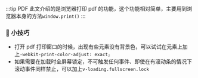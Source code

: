:::tip PDF
此文介绍的是浏览器打印 pdf 的功能，这个功能相对简单，主要用到浏览器本身的方法`window.print()`
:::

### 🔧 小技巧

- 打开 pdf 打印窗口的时候，出现有些元素没有背景色，可以试试在元素上加上`-webkit-print-color-adjust: exact;`
- 如果需要在加载时全屏幕锁定，不可触发任何事件、即使在有滚动条的情况下滚动事件同样禁止，可以加上`v-loading.fullscreen.lock`
